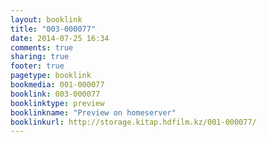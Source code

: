 ```yaml
---
layout: booklink
title: "003-000077"
date: 2014-07-25 16:34
comments: true
sharing: true
footer: true
pagetype: booklink 
bookmedia: 001-000077
booklink: 003-000077
booklinktype: preview
booklinkname: "Preview on homeserver"
booklinkurl: http://storage.kitap.hdfilm.kz/001-000077/
---
```

